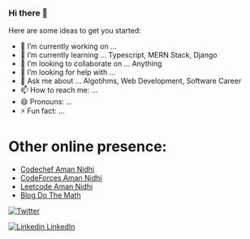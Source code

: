 ### Hi there 👋

<!--
**aman-nidhi/aman-nidhi** is a ✨ _special_ ✨ repository because its `README.md` (this file) appears on your GitHub profile.
-->

Here are some ideas to get you started:

- 🔭 I’m currently working on ... 
- 🌱 I’m currently learning ... Typescript, MERN Stack, Django
- 👯 I’m looking to collaborate on ... Anything
- 🤔 I’m looking for help with ... 
- 💬 Ask me about ... Algotihms, Web Development, Software Career
- 📫 How to reach me: ... 
- 😄 Pronouns: ... 
- ⚡ Fun fact: ...


# Other online presence:
  - [Codechef Aman Nidhi](https://www.codechef.com/users/skyhavoc) 
  - [CodeForces  Aman Nidhi](https://codeforces.com/profile/skyhavoc) 
  - [Leetcode  Aman Nidhi](https://leetcode.com/skyhavoc/) 
  - [Blog Do The Math](https://medium.com/do-the-math/)
  
  
[![Twitter](https://img.shields.io/twitter/url/https/twitter.com/aman__nidhi.svg?style=social&label=Follow%20aman__nidhi)](https://twitter.com/aman__nidhi)

[![Linkedin](https://i.stack.imgur.com/gVE0j.png) LinkedIn](https://www.linkedin.com/in/aman-nidhi/)

